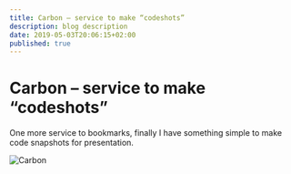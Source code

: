 ```yaml
---
title: Carbon – service to make “codeshots”
description: blog description
date: 2019-05-03T20:06:15+02:00
published: true
---
```


# Carbon – service to make “codeshots”

One more service to bookmarks, finally I have something simple to make code snapshots for presentation.

![Carbon](http://stepansuvorov.com/blog/wp-content/uploads/2019/05/Screenshot-2019-05-03-at-10.32.48.png)